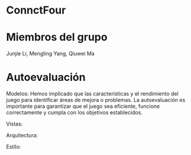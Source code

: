 # ConnctFour

# Miembros del grupo
Junjie Li, Mengling Yang, Qiuwei Ma

# Autoevaluación
Modelos: Hemos implicado que las características y el rendimiento del juego para identificar áreas de mejora o problemas. La autoevaluación es importante para garantizar que el juego sea eficiente, funcione correctamente y cumpla con los objetivos establecidos.


Vistas:

Arquitectura:

Estilo:
